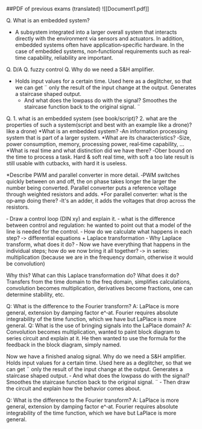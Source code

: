##PDF of previous exams (translated)
![[Document1.pdf]]

Q. What is an embedded system?
- A subsystem integrated into a larger overall 	system that interacts directly with the
environment via sensors and actuators. In addition, embedded systems often have
application‐specific hardware. In the case of embedded systems, non‐functional
requirements such as real‐time capability, reliability are important.

Q. D/A 
Q. fuzzy control
Q. Why do we need a S&H amplifier.
- Holds input values for a certain time. Used here as a deglitcher, so that we can get ¨
only the result of the input change at the output. Generates a staircase shaped
output.
	 - And what does the lowpass do with the signal?
	Smoothes the staircase function back to the original signal. ¨
	
Q. 1. what is an embedded system (see book/script)?
2. what are the properties of such a system(script and best with an example like a drone)?
like a drone)
*What is an embedded system?
‐An information processing system that is part of a larger system.
*What are its characteristics?
‐Size, power consumption, memory, processing power, real‐time capability, ...
*What is real time and what distinction did we have there?
‐Ober bound on the time to process a task. Hard & soft real time, with soft a too late result is still usable
with cutbacks, with hard it is useless.

*Describe PWM and parallel converter in more detail.
‐PWM switches quickly between on and off, the on phase takes longer the larger the number being
converted. Parallel converter puts a reference voltage through weighted resistors and adds.
*For parallel converter: what is the op‐amp doing there?
‐It's an adder, it adds the voltages that drop across the resistors.


‐ Draw a control loop (DIN xy) and explain it.
‐ what is the difference between control and regulation: he wanted to point out that a model of the
line is needed for the control.
‐ How do we calculate what happens in each step?
‐> differential equations + Laplace transformation
‐ Why Laplace transform, what does it do?
‐ Now we have everything that happens in the individual steps; how do we now bring it all together?
‐> in series: multiplication (because we are in the frequency domain, otherwise it would be
convolution)


Why this? What can this Laplace transformation do? What does it do?
Transfers from the time domain to the freq domain, simplifies calculations, convolution
becomes multiplication, derivatives become fractions, one can determine stability, etc.


Q: What is the difference to the Fourier transform?
A: LaPlace is more general, extension by damping factor e^‐at. Fourier requires absolute integrability of
the time function, which we have
but LaPlace is more general.
Q: What is the use of bringing signals into the LaPlace domain?
A: Convolution becomes multiplication, wanted to paint block diagram to series circuit and explain at it.
He then wanted to use the formula for
the feedback in the block diagram, simply named.


Now we have a finished analog signal. Why do we need a S&H amplifier.
Holds input values for a certain time. Used here as a deglitcher, so that we can get ¨
only the result of the input change at the output. Generates a staircase shaped
output.
‐ And what does the lowpass do with the signal?
Smoothes the staircase function back to the original signal. ¨
‐ Then draw the circuit and explain how the behavior comes about.

Q: What is the difference to the Fourier transform?
A: LaPlace is more general, extension by damping factor e^‐at. Fourier requires absolute integrability of
the time function, which we have
but LaPlace is more general.